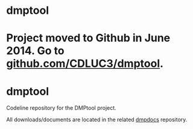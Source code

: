 
dmptool
=======

**Project moved to Github in June 2014. Go to [github.com/CDLUC3/dmptool](https://github.com/CDLUC3/dmptool).**
=======
dmptool
=======

Codeline repository for the DMPtool project. 

All downloads/documents are located in the related [dmpdocs](https://github.com/CDLUC3/dmpdocs) repository.


